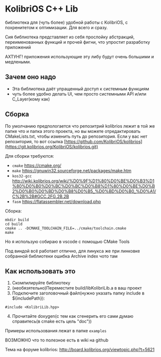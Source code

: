# KolibriOS C++ Lib


библиотека для (чуть более) удобной работы с KolibriOS, с похренитетом к оптимизации. Для всего и сразу.

Сия библиотека представляет из себя прослойку абстракций, переименованных функций и прочей фигни, что упростит разработку приложений


АХТУНГ! приложения использующие эту либу будут очень большими и медлеными.

## Зачем оно надо

+ Эта библиотека даёт упращенный доступ к системным функциям
+ чуть более удобно делать UI, чем просто системными API и/или C_Layer(кому как)

## Сборка

По умолчанию предпологается что репозитрий kolibrios лежит в той же папке что и папка этого проекта, но вы можете отредактировать CMakeLists.txt, чтобы изменить путь до репозитория. Если у вас нет репозитория, то вот ссылка [https://github.com/KolibriOS/kolibrios](https://git.kolibrios.org/KolibriOS/kolibrios.git)

Для сборки требуются:
+ `cmake` https://cmake.org/
+ `make` https://gnuwin32.sourceforge.net/packages/make.htm
+ `kos32-gcc` http://wiki.kolibrios.org/wiki/%D0%9F%D1%80%D0%BE%D0%B3%D1%80%D0%B0%D0%BC%D0%BC%D0%B8%D1%80%D0%BE%D0%B2%D0%B0%D0%BD%D0%B8%D0%B5_%D0%BD%D0%B0_%D0%A1/C%2B%2B#GCC.2FG.2B.2B
+ `fasm` https://flatassembler.net/download.php

Сборка:
```
mkdir build
cd build
cmake .. -DCMAKE_TOOLCHAIN_FILE=../cmake/toolchain.cmake
make
```

Но я использую собираю в vscode с помощью CMake Tools

Под виндой всё работает отлично, для линукса же при линковке собранной библиотеки ошибка Archive index чото там


## Как использовать это


1. Скомпилируйте библиотеку
2. (необязятельно)Переместите build/libKolibriLib.a в ваш проект
3. Подключите заголовочный файл(нужно указать папку include в ${includePath}):
```
#include <KolibriLib.hpp>
```
4. Прочитайте doxygen(с тем как сгенерить его сами думаю справитесь(в cmake есть цель "doc"))

Примеры использования лежат в папке `examples`

ВОЗМОЖНО что то полезное есть в wiki на github

Тема на форуме kolibrios: http://board.kolibrios.org/viewtopic.php?t=5621
